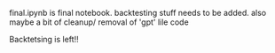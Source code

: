
final.ipynb is final notebook. backtesting stuff needs to be added. also maybe a bit of cleanup/ removal of 'gpt' lile code

Backtetsing is left!!

